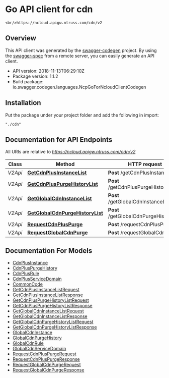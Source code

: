 # Go API client for cdn

    <br/>https://ncloud.apigw.ntruss.com/cdn/v2

## Overview
This API client was generated by the [swagger-codegen](https://github.com/swagger-api/swagger-codegen) project.  By using the [swagger-spec](https://github.com/swagger-api/swagger-spec) from a remote server, you can easily generate an API client.

- API version: 2018-11-13T06:29:10Z
- Package version: 1.1.2
- Build package: io.swagger.codegen.languages.NcpGoForNcloudClientCodegen

## Installation
Put the package under your project folder and add the following in import:
```
"./cdn"
```

## Documentation for API Endpoints

All URIs are relative to *https://ncloud.apigw.ntruss.com/cdn/v2*

Class | Method | HTTP request | Description
------------ | ------------- | ------------- | -------------
*V2Api* | [**GetCdnPlusInstanceList**](docs/V2Api.md#getcdnplusinstancelist) | **Post** /getCdnPlusInstanceList | 
*V2Api* | [**GetCdnPlusPurgeHistoryList**](docs/V2Api.md#getcdnpluspurgehistorylist) | **Post** /getCdnPlusPurgeHistoryList | 
*V2Api* | [**GetGlobalCdnInstanceList**](docs/V2Api.md#getglobalcdninstancelist) | **Post** /getGlobalCdnInstanceList | 
*V2Api* | [**GetGlobalCdnPurgeHistoryList**](docs/V2Api.md#getglobalcdnpurgehistorylist) | **Post** /getGlobalCdnPurgeHistoryList | 
*V2Api* | [**RequestCdnPlusPurge**](docs/V2Api.md#requestcdnpluspurge) | **Post** /requestCdnPlusPurge | 
*V2Api* | [**RequestGlobalCdnPurge**](docs/V2Api.md#requestglobalcdnpurge) | **Post** /requestGlobalCdnPurge | 


## Documentation For Models

 - [CdnPlusInstance](docs/CdnPlusInstance.md)
 - [CdnPlusPurgeHistory](docs/CdnPlusPurgeHistory.md)
 - [CdnPlusRule](docs/CdnPlusRule.md)
 - [CdnPlusServiceDomain](docs/CdnPlusServiceDomain.md)
 - [CommonCode](docs/CommonCode.md)
 - [GetCdnPlusInstanceListRequest](docs/GetCdnPlusInstanceListRequest.md)
 - [GetCdnPlusInstanceListResponse](docs/GetCdnPlusInstanceListResponse.md)
 - [GetCdnPlusPurgeHistoryListRequest](docs/GetCdnPlusPurgeHistoryListRequest.md)
 - [GetCdnPlusPurgeHistoryListResponse](docs/GetCdnPlusPurgeHistoryListResponse.md)
 - [GetGlobalCdnInstanceListRequest](docs/GetGlobalCdnInstanceListRequest.md)
 - [GetGlobalCdnInstanceListResponse](docs/GetGlobalCdnInstanceListResponse.md)
 - [GetGlobalCdnPurgeHistoryListRequest](docs/GetGlobalCdnPurgeHistoryListRequest.md)
 - [GetGlobalCdnPurgeHistoryListResponse](docs/GetGlobalCdnPurgeHistoryListResponse.md)
 - [GlobalCdnInstance](docs/GlobalCdnInstance.md)
 - [GlobalCdnPurgeHistory](docs/GlobalCdnPurgeHistory.md)
 - [GlobalCdnRule](docs/GlobalCdnRule.md)
 - [GlobalCdnServiceDomain](docs/GlobalCdnServiceDomain.md)
 - [RequestCdnPlusPurgeRequest](docs/RequestCdnPlusPurgeRequest.md)
 - [RequestCdnPlusPurgeResponse](docs/RequestCdnPlusPurgeResponse.md)
 - [RequestGlobalCdnPurgeRequest](docs/RequestGlobalCdnPurgeRequest.md)
 - [RequestGlobalCdnPurgeResponse](docs/RequestGlobalCdnPurgeResponse.md)

